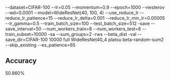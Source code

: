 --dataset=CIFAR-100 --lr=0.05 --momentum=0.9 --epoch=1000 --nesterov --wd=0.0001 --model=WideResNet(40, 100, 4) --use_reduce_lr --reduce_lr_patience=15 --reduce_lr_delta=0.001 --reduce_lr_min_lr=0.00005 --lr_gamma=0.5 --train_batch_size=100 --test_batch_size=512 -save --save_interval=50 --num_workers_train=8 --num_workers_test=8 --train_subset=10000 -sa --sum_groups=2 -rws --beta_dist -val --save_dir=CIFAR-100 10000 full WideResNet40_4 platou beta-random-sum2 --skip_existing --es_patience=65
## Accuracy
 50.860%